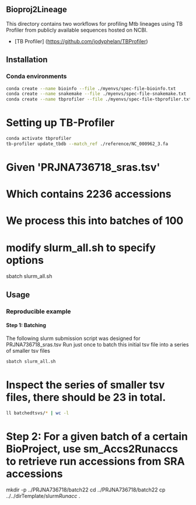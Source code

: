## Bioproj2Lineage

This directory contains two workflows for profiling Mtb lineages using TB Profiler from publicly available sequences hosted on NCBI. 
* [TB Profiler] (https://github.com/jodyphelan/TBProfiler)

## Installation
### Conda environments
```bash
conda create --name bioinfo --file ./myenvs/spec-file-bioinfo.txt
conda create --name snakemake --file ./myenvs/spec-file-snakemake.txt
conda create --name tbprofiler --file ./myenvs/spec-file-tbprofiler.txt
```

# Setting up TB-Profiler
```bash
conda activate tbprofiler
tb-profiler update_tbdb --match_ref ./reference/NC_000962_3.fa
```

# Given 'PRJNA736718_sras.tsv'
# Which contains 2236 accessions
# We process this into batches of 100
# modify slurm_all.sh to specify options
sbatch slurm_all.sh 

## Usage
### Reproducible example

#### Step 1: Batching
The following slurm submission script was designed for PRJNA736718_sras.tsv
Run just once to batch this initial tsv file into a series of smaller tsv files
```bash
sbatch slurm_all.sh
```

# Inspect the series of smaller tsv files, there should be 23 in total.
```bash
ll batchedtsvs/* | wc -l 
```
# Step 2: For a given batch of a certain BioProject, use sm_Accs2Runaccs to retrieve run accessions from SRA accessions
mkdir -p ../PRJNA736718/batch22
cd ../PRJNA736718/batch22
cp ../../dirTemplate/slurm*Runacc* .
